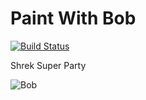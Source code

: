 # Paint With Bob

[![Build Status](https://travis-ci.org/PaintWithBob/paint-with-bob.svg?branch=master)](https://travis-ci.org/PaintWithBob/paint-with-bob)

Shrek Super Party

![Bob](http://www.krogen.co/wp-content/uploads/2017/10/bob-ross-the-joy-of-painting-full-episodes-70-complete-episodes-of-bob-ross-the-joy-of-painting-now-free-to-images.png)
